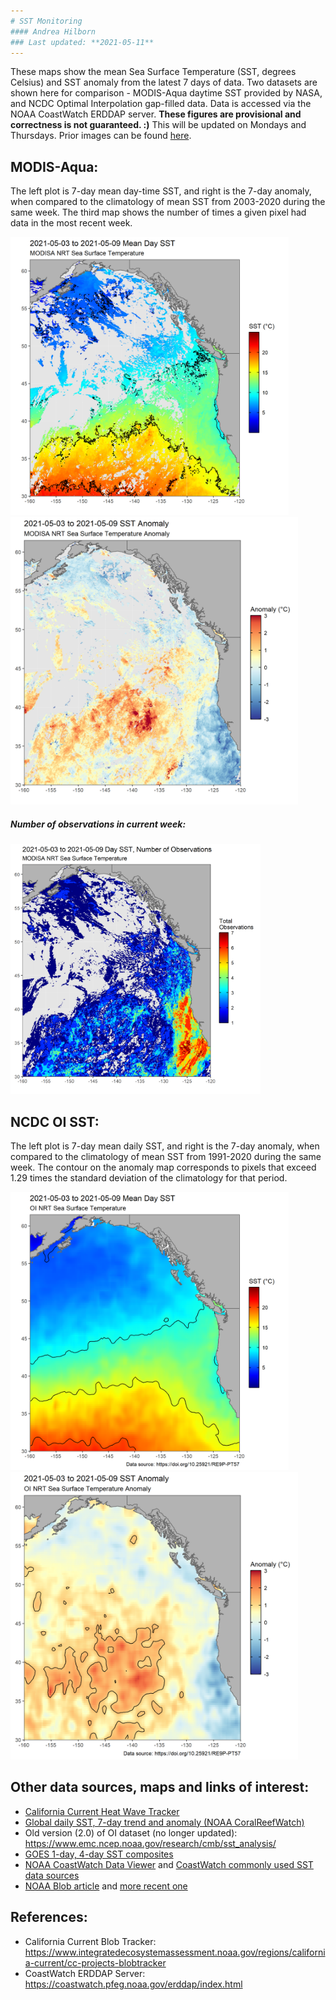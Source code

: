 ```yaml
---
# SST Monitoring
#### Andrea Hilborn
### Last updated: **2021-05-11**
---
```


These maps show the mean Sea Surface Temperature (SST, degrees Celsius) and SST anomaly from the latest 7 days of data.
Two datasets are shown here for comparison - MODIS-Aqua daytime SST provided by NASA, and NCDC Optimal Interpolation gap-filled data. Data is accessed via the NOAA CoastWatch ERDDAP server.
**These figures are provisional and correctness is not guaranteed. :)**
This will be updated on Mondays and Thursdays. Prior images can be found [here](https://github.com/BIO-RSG/Pacific_SST_NRT_Monitoring/tree/main/figures).

## MODIS-Aqua:

The left plot is 7-day mean day-time SST, and right is the 7-day anomaly, when compared to the climatology of mean SST from 2003-2020 during the same week. The third map shows the number of times a given pixel had data in the most recent week.

<img src="SST_MODISA_7-day_rollingavg.png" width="445" /> <img src="SST_MODISA_7-day_rollingavg_anom.png" width="460" /> 

##### Number of observations in current week:

<img src="SST_MODISA_7-day_rollingavg_n.png" width="400" /> 

## NCDC OI SST:

The left plot is 7-day mean daily SST, and right is the 7-day anomaly, when compared to the climatology of mean SST from 1991-2020 during the same week. The contour on the anomaly map corresponds to pixels that exceed 1.29 times the standard deviation of the climatology for that period.

<img src="SST_OI_7-day_rollingavg.png" width="445" /> <img src="SST_OI_7-day_rollingavg_anom.png" width="460" />

  
## Other data sources, maps and links of interest:

* [California Current Heat Wave Tracker](https://www.integratedecosystemassessment.noaa.gov/regions/california-current/cc-projects-blobtracker)
* [Global daily SST, 7-day trend and anomaly (NOAA CoralReefWatch)](https://www.ospo.noaa.gov/Products/ocean/cb/sst5km/)
* Old version (2.0) of OI dataset (no longer updated): <https://www.emc.ncep.noaa.gov/research/cmb/sst_analysis/>
* [GOES 1-day, 4-day SST composites](https://ocean.weather.gov/Loops/ocean_guidance.php?model=GOES&area=WasC&plot=sst&day=0&loop=0)
* [NOAA CoastWatch Data Viewer](https://coastwatch.noaa.gov/cw_html/cwViewer.html) and [CoastWatch commonly used SST data sources](https://coastwatch.pfeg.noaa.gov/data.html)
* [NOAA Blob article](https://www.fisheries.noaa.gov/feature-story/new-marine-heatwave-emerges-west-coast-resembles-blob) and [more recent one](https://www.fisheries.noaa.gov/feature-story/looking-back-blob-record-warming-drives-unprecedented-ocean-change)

## References:

* California Current Blob Tracker: https://www.integratedecosystemassessment.noaa.gov/regions/california-current/cc-projects-blobtracker
* CoastWatch ERDDAP Server: https://coastwatch.pfeg.noaa.gov/erddap/index.html
